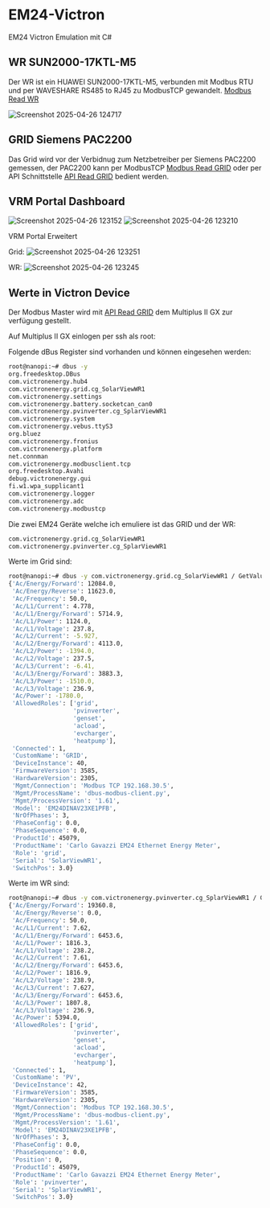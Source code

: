 # EM24-Victron
EM24 Victron Emulation mit C#

## WR  SUN2000-17KTL-M5
Der WR ist ein HUAWEI SUN2000-17KTL-M5, verbunden mit Modbus RTU und per WAVESHARE RS485 to RJ45 zu ModbusTCP gewandelt. [Modbus Read WR](src/ModbusSun2000.cs) 

![Screenshot 2025-04-26 124717](https://github.com/user-attachments/assets/c9acb060-d0ac-41ae-a6f0-1bf05c0a3973)

## GRID Siemens PAC2200
Das Grid wird vor der Verbidnug zum Netzbetreiber per Siemens PAC2200 gemessen, der PAC2200 kann per ModbusTCP [Modbus Read GRID](src/ModbusPAC2200.cs)  oder per API Schnittstelle [API Read GRID](src/Pac2200_RESTAPI.cs)  bedient werden. 


## VRM Portal Dashboard

![Screenshot 2025-04-26 123152](https://github.com/user-attachments/assets/0ad7c0cd-69fe-4c2c-a715-bb09d78c0d85)
![Screenshot 2025-04-26 123210](https://github.com/user-attachments/assets/16454533-de1b-47ba-9bd8-2d597bdaeef9)

VRM Portal Erweitert

Grid:
![Screenshot 2025-04-26 123251](https://github.com/user-attachments/assets/07879511-4e57-4b9a-bc94-96406adf7226)

WR:
![Screenshot 2025-04-26 123245](https://github.com/user-attachments/assets/44f546d4-6f75-4b18-b010-676b044147b0)


## Werte in Victron Device

Der Modbus Master wird mit [API Read GRID](src/LoopModbusMaster.cs) dem Multiplus II GX zur verfügung gestellt.

Auf Multiplus II GX einlogen per ssh als root:

Folgende dBus Register sind vorhanden und können eingesehen werden:

```bash
root@nanopi:~# dbus -y
org.freedesktop.DBus
com.victronenergy.hub4
com.victronenergy.grid.cg_SolarViewWR1
com.victronenergy.settings
com.victronenergy.battery.socketcan_can0
com.victronenergy.pvinverter.cg_SplarViewWR1
com.victronenergy.system
com.victronenergy.vebus.ttyS3
org.bluez
com.victronenergy.fronius
com.victronenergy.platform
net.connman
com.victronenergy.modbusclient.tcp
org.freedesktop.Avahi
debug.victronenergy.gui
fi.w1.wpa_supplicant1
com.victronenergy.logger
com.victronenergy.adc
com.victronenergy.modbustcp
```

Die zwei EM24 Geräte welche ich emuliere ist das GRID und der WR:
```bash
com.victronenergy.grid.cg_SolarViewWR1
com.victronenergy.pvinverter.cg_SplarViewWR1
```

Werte im Grid sind:
```bash
root@nanopi:~# dbus -y com.victronenergy.grid.cg_SolarViewWR1 / GetValue
{'Ac/Energy/Forward': 12084.0,
 'Ac/Energy/Reverse': 11623.0,
 'Ac/Frequency': 50.0,
 'Ac/L1/Current': 4.778,
 'Ac/L1/Energy/Forward': 5714.9,
 'Ac/L1/Power': 1124.0,
 'Ac/L1/Voltage': 237.8,
 'Ac/L2/Current': -5.927,
 'Ac/L2/Energy/Forward': 4113.0,
 'Ac/L2/Power': -1394.0,
 'Ac/L2/Voltage': 237.5,
 'Ac/L3/Current': -6.41,
 'Ac/L3/Energy/Forward': 3883.3,
 'Ac/L3/Power': -1510.0,
 'Ac/L3/Voltage': 236.9,
 'Ac/Power': -1780.0,
 'AllowedRoles': ['grid',
                  'pvinverter',
                  'genset',
                  'acload',
                  'evcharger',
                  'heatpump'],
 'Connected': 1,
 'CustomName': 'GRID',
 'DeviceInstance': 40,
 'FirmwareVersion': 3585,
 'HardwareVersion': 2305,
 'Mgmt/Connection': 'Modbus TCP 192.168.30.5',
 'Mgmt/ProcessName': 'dbus-modbus-client.py',
 'Mgmt/ProcessVersion': '1.61',
 'Model': 'EM24DINAV23XE1PFB',
 'NrOfPhases': 3,
 'PhaseConfig': 0.0,
 'PhaseSequence': 0.0,
 'ProductId': 45079,
 'ProductName': 'Carlo Gavazzi EM24 Ethernet Energy Meter',
 'Role': 'grid',
 'Serial': 'SolarViewWR1',
 'SwitchPos': 3.0}
```

Werte im WR sind:
```bash
root@nanopi:~# dbus -y com.victronenergy.pvinverter.cg_SplarViewWR1 / GetValue
{'Ac/Energy/Forward': 19360.8,
 'Ac/Energy/Reverse': 0.0,
 'Ac/Frequency': 50.0,
 'Ac/L1/Current': 7.62,
 'Ac/L1/Energy/Forward': 6453.6,
 'Ac/L1/Power': 1816.3,
 'Ac/L1/Voltage': 238.2,
 'Ac/L2/Current': 7.61,
 'Ac/L2/Energy/Forward': 6453.6,
 'Ac/L2/Power': 1816.9,
 'Ac/L2/Voltage': 238.9,
 'Ac/L3/Current': 7.627,
 'Ac/L3/Energy/Forward': 6453.6,
 'Ac/L3/Power': 1807.8,
 'Ac/L3/Voltage': 236.9,
 'Ac/Power': 5394.0,
 'AllowedRoles': ['grid',
                  'pvinverter',
                  'genset',
                  'acload',
                  'evcharger',
                  'heatpump'],
 'Connected': 1,
 'CustomName': 'PV',
 'DeviceInstance': 42,
 'FirmwareVersion': 3585,
 'HardwareVersion': 2305,
 'Mgmt/Connection': 'Modbus TCP 192.168.30.5',
 'Mgmt/ProcessName': 'dbus-modbus-client.py',
 'Mgmt/ProcessVersion': '1.61',
 'Model': 'EM24DINAV23XE1PFB',
 'NrOfPhases': 3,
 'PhaseConfig': 0.0,
 'PhaseSequence': 0.0,
 'Position': 0,
 'ProductId': 45079,
 'ProductName': 'Carlo Gavazzi EM24 Ethernet Energy Meter',
 'Role': 'pvinverter',
 'Serial': 'SplarViewWR1',
 'SwitchPos': 3.0}
```




